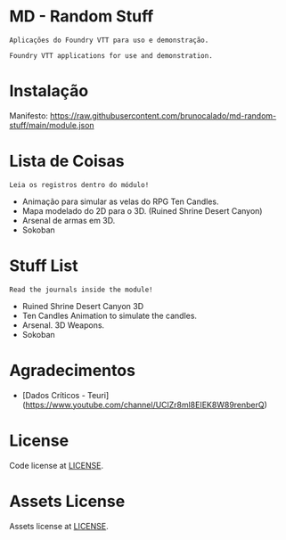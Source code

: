 # MD - Random Stuff

```
Aplicações do Foundry VTT para uso e demonstração.
```

```
Foundry VTT applications for use and demonstration.
```

# Instalação
Manifesto:  https://raw.githubusercontent.com/brunocalado/md-random-stuff/main/module.json

# Lista de Coisas
`Leia os registros dentro do módulo!`

- Animação para simular as velas do RPG Ten Candles.
- Mapa modelado do 2D para o 3D. (Ruined Shrine Desert Canyon)
- Arsenal de armas em 3D.
- Sokoban

# Stuff List
`Read the journals inside the module!`

- Ruined Shrine Desert Canyon 3D
- Ten Candles Animation to simulate the candles.
- Arsenal. 3D Weapons.
- Sokoban


# Agradecimentos

- [Dados Críticos - Teuri] (https://www.youtube.com/channel/UClZr8ml8EIEK8W89renberQ)

# License
Code license at [LICENSE](LICENSE).

# Assets License
Assets license at [LICENSE](LICENSE_ASSETS.md). 
